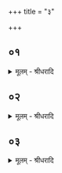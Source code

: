 +++
title = "३"

+++


## ०१
<details><summary>मूलम् - श्रीधरादि</summary>

स य᳘ ऽएष᳘ बहुसारः[[!!]]॥  
स᳘ हापश᳘व्यस्त᳘स्मात्तादृ᳘शम्पशु᳘कामो यू᳘पन्न᳘ कुर्व्वीता᳘थ य᳘ ऽएष᳘ फल्गुप्रासहः[[!!]] स᳘ ह पश᳘व्यस्त᳘स्मात्तादृ᳘शम्पशु᳘कामो यू᳘पङ्कुर्व्वीत॥
</details>

## ०२
<details><summary>मूलम् - श्रीधरादि</summary>

(ता᳘) अ᳘थ य᳘स्यैत᳘द्वक्र᳘स्य सतः[[!!]]॥  
शू᳘ल ऽइवा᳘ग्रम्भ᳘वति स᳘ ह कपोती ना᳘म स यो᳘ ह तादृ᳘शं यू᳘पङ्कुरुते᳘ पुरा हा᳘युषो ऽमुं᳘ लोक᳘मेति त᳘स्मात्तादृ᳘शमा᳘युष्कामो यू᳘पन्न᳘ कुर्व्वीत॥
</details>

## ०३
<details><summary>मूलम् - श्रीधरादि</summary>

(ता᳘) अ᳘थ य᳘ ऽएष ऽआ᳘नतः॥  
(ऽ) उप᳘रिष्टाद᳘पनतो म᳘ध्ये[[!!]] सो ऽशना᳘यै रूपᳫँ᳭ स यो᳘ ह तादृ᳘शं यू᳘पं कुरु᳘ते ऽशना᳘युका हास्य भा᳘र्य्या भवन्ति त᳘स्मात्तादृ᳘शमन्ना᳘द्यकामो यू᳘पन्न᳘ कुर्व्वीता᳘थ य᳘ ऽएष ऽआ᳘नत ऽउप᳘रिष्टादु᳘पनतो म᳘ध्ये᳘ सो ऽन्ना᳘द्यस्य रूपं त᳘स्मात्तादृ᳘शमन्ना᳘द्यकामो[[!!]] यू᳘पङ्कुर्व्वीत॥
</details>